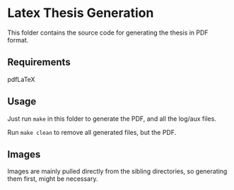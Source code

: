 # Latex Thesis Generation

This folder contains the source code for generating the thesis in PDF format.

## Requirements

pdfLaTeX

## Usage

Just run `make` in this folder to generate the PDF, and all the log/aux files.

Run `make clean` to remove all generated files, but the PDF.

## Images

Images are mainly pulled directly from the sibling directories, so generating them first, might be necessary.
